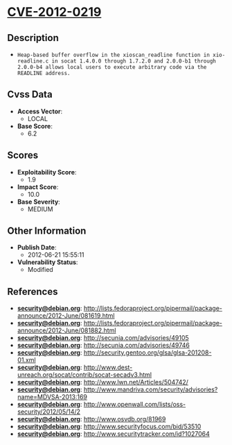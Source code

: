 
# [CVE-2012-0219](https://cve.mitre.org/cgi-bin/cvename.cgi?name=CVE-2012-0219)

## Description

- `Heap-based buffer overflow in the xioscan_readline function in xio-readline.c in socat 1.4.0.0 through 1.7.2.0 and 2.0.0-b1 through 2.0.0-b4 allows local users to execute arbitrary code via the READLINE address.`

## Cvss Data

- **Access Vector**:
  - LOCAL
- **Base Score**:
  - 6.2

## Scores

- **Exploitability Score**:
  - 1.9
- **Impact Score**:
  - 10.0
- **Base Severity**:
  - MEDIUM

## Other Information

- **Publish Date**:
  - 2012-06-21 15:55:11
- **Vulnerability Status**:
  - Modified

## References

- **security@debian.org**: http://lists.fedoraproject.org/pipermail/package-announce/2012-June/081619.html
- **security@debian.org**: http://lists.fedoraproject.org/pipermail/package-announce/2012-June/081882.html
- **security@debian.org**: http://secunia.com/advisories/49105
- **security@debian.org**: http://secunia.com/advisories/49746
- **security@debian.org**: http://security.gentoo.org/glsa/glsa-201208-01.xml
- **security@debian.org**: http://www.dest-unreach.org/socat/contrib/socat-secadv3.html
- **security@debian.org**: http://www.lwn.net/Articles/504742/
- **security@debian.org**: http://www.mandriva.com/security/advisories?name=MDVSA-2013:169
- **security@debian.org**: http://www.openwall.com/lists/oss-security/2012/05/14/2
- **security@debian.org**: http://www.osvdb.org/81969
- **security@debian.org**: http://www.securityfocus.com/bid/53510
- **security@debian.org**: http://www.securitytracker.com/id?1027064
